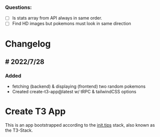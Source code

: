 ### Questions:

- [ ] Is stats array from API always in same order.
- [ ] Find HD images but pokemons must look in same direction

#

# Changelog

## # 2022/7/28

### Added

- fetching (backend) & displaying (frontend) two random pokemons
- Created create-t3-app@latest w/ tRPC & tailwindCSS options

#

# Create T3 App

This is an app bootstrapped according to the [init.tips](https://init.tips) stack, also known as the T3-Stack.
